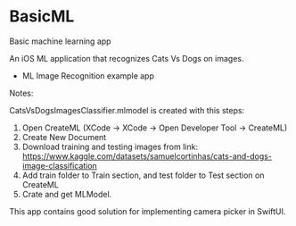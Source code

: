 # BasicML
Basic machine learning app

An iOS ML application that recognizes Cats Vs Dogs on images.

- ML Image Recognition example app

Notes:

CatsVsDogsImagesClassifier.mlmodel is created with this steps:
1. Open CreateML (XCode -> XCode -> Open Developer Tool -> CreateML)
2. Create New Document
3. Download training and testing images from link:
   https://www.kaggle.com/datasets/samuelcortinhas/cats-and-dogs-image-classification
4. Add train folder to Train section, and test folder to Test section on CreateML
5. Crate and get MLModel.

This app contains good solution for implementing camera picker in SwiftUI.
